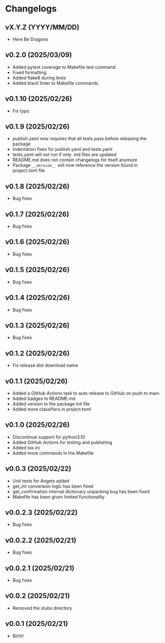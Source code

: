 # Changelogs

## vX.Y.Z (YYYY/MM/DD)

- Here Be Dragons

## v0.2.0 (2025/03/09)

- Added pytest coverage to Makefile test command
- Fixed formatting
- Added flake8 during tests
- Added black linter to Makefile commands

## v0.1.10 (2025/02/26)

- Fix typo

## v0.1.9 (2025/02/26)

- publish.yaml now requires that all tests pass before releasing the package
- Indentation fixes for publish.yaml and tests.yaml
- tests.yaml will not run if only .md files are updated
- README.md does not contain changelogs for itself anymore
- Package `__version__` will now reference the version found in project.toml file

## v0.1.8 (2025/02/26)

- Bug fixes

## v0.1.7 (2025/02/26)

- Bug fixes

## v0.1.6 (2025/02/26)

- Bug fixes

## v0.1.5 (2025/02/26)

- Bug fixes

## v0.1.4 (2025/02/26)

- Bug fixes

## v0.1.3 (2025/02/26)

- Bug fixes

## v0.1.2 (2025/02/26)

- Fix release dist download name

## v0.1.1 (2025/02/26)

- Added a GitHub Actions task to auto release to GitHub on push to main.
- Added badges to README.md
- Added version to the package init file
- Added more classifiers in project.toml

## v0.1.0 (2025/02/26)

- Discontinue support for python3.10
- Added GitHub Actions for testing and publishing
- Added tox.ini
- Added more commands in the Makefile

## v0.0.3 (2025/02/22)

- Unit tests for Angets added
- get_int conversion logic has been fixed
- get_confirmation internal dictionary unpacking bug has been fixed
- Makefile has been given limited functionality

## v0.0.2.3 (2025/02/22)

- Bug fixes

## v0.0.2.2 (2025/02/21)

- Bug fixes

## v0.0.2.1 (2025/02/21)

- Bug fixes

## v0.0.2 (2025/02/21)

- Removed the stubs directory

## v0.0.1 (2025/02/21)

- Birth!